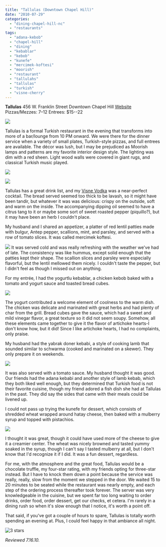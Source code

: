 ```yaml
---
title: "Tallulas (Downtown Chapel Hill)"
date: "2010-07-29"
categories:
  - "dining-chapel-hill-nc"
  - "restaurants"
tags:
  - "adana-kebob"
  - "chapel-hill"
  - "dining"
  - "kebablar"
  - "kebob"
  - "kunefe"
  - "mercimek-koftesi"
  - "moorish"
  - "restaurant"
  - "tallulahs"
  - "tallulas"
  - "turkish"
  - "visne-cherry"
---
```


**Tallulas** 456 W. Franklin Street Downtown Chapel Hill [Website](http://www.talullas.com/) Pizzas/Mezzes: $7–$12 Entrees: $15--22

![](http://www.thegourmez.com/gourmez/photos/tallulas11.JPG)

Tallulas is a formal Turkish restaurant in the evening that transforms into more of a bar/lounge from 10 PM onward. We were there for the dinner service when a variety of small plates, Turkish-style pizzas, and full entrees are available. The décor was lush, but I may be prejudiced as Moorish lamps and patterns are my favorite interior design style. The lighting was dim with a red sheen. Light wood walls were covered in giant rugs, and classical Turkish music played.

![](http://www.thegourmez.com/gourmez/photos/tallulas02.JPG)

![](http://www.thegourmez.com/gourmez/photos/tallulas07.JPG)

Tallulas has a great drink list, and my [Visne Vodka](http://www.thegourmez.com/?p=1485) was a near-perfect cocktail. The bread served seemed too thick to be lavash, so it might have been tandir, but whatever it was was delicious: crispy on the outside, soft and warm on the inside. The accompanying dipping oil seemed to have a citrus tang to it or maybe some sort of sweet roasted pepper (piquillo?), but it may have been an herb I couldn't place.

My husband and I shared an appetizer, a platter of red lentil patties made with bulgur, Antep pepper, scallions, mint, and parsley, and served with a row of tomato slices. It was called mercimek koftesi.

![](http://www.thegourmez.com/gourmez/photos/tallulas06.JPG)  It was served cold and was really refreshing with the weather we've had of late. The consistency was like hummus, except solid enough that the patties kept their shape. The scallion slices and parsley were especially flavorful, but the lentil mellowed them nicely. I couldn't taste the pepper, but I didn't feel as though I missed out on anything.

For my entrée, I had the yogurtlu kebablar, a chicken kebob baked with a tomato and yogurt sauce and toasted bread cubes.

![](http://www.thegourmez.com/gourmez/photos/tallulas09.JPG)

The yogurt contributed a welcome element of coolness to the warm dish. The chicken was delicate and marinated with great herbs and had plenty of char from the grill. Bread cubes gave the sauce, which had a sweet and mild vinegar flavor, a great texture so it did not seem soupy. Somehow, all these elements came together to give it the flavor of artichoke hearts-I don't know how, but it did! Since I like artichoke hearts, I had no complaints, only praise.

My husband had the yabrak doner kebabi, a style of cooking lamb that sounded similar to schwarma (cooked and marinated on a skewer). They only prepare it on weekends.

![](http://www.thegourmez.com/gourmez/photos/tallulas08.JPG)

It was also served with a tomato sauce. My husband thought it was good. Our friends had the adana kebabi and another style of lamb kebab, which they both liked well enough, but they determined that Turkish food is not their favorite cuisine, though my friend adored a fish dish she had at Tallulas in the past. They did say the sides that came with their meals could be livened up.

I could not pass up trying the kunefe for dessert, which consists of shredded wheat wrapped around hatay cheese, then baked with a mulberry syrup and topped with pistachios.

![](http://www.thegourmez.com/gourmez/photos/tallulas10.JPG)

I thought it was great, though it could have used more of the cheese to give it a creamier center. The wheat was nicely browned and tasted yummy soaked in the syrup, though I can't say I tasted mulberry at all, but I don't know that I'd recognize it if I did. It was a fun dessert, regardless.

For me, with the atmosphere and the great food, Tallulas would be a chocolate truffle, my four-star rating, with my friends opting for three-star instead. But I have to knock them down a point because the service was really, really, slow from the moment we stepped in the door. We waited 15 to 20 minutes to be seated while the restaurant was nearly empty, and each step of the ordering process thereafter took forever. The server was very knowledgeable in the cuisine, but we spent far too long waiting to order drinks, order food, order dessert, get our checks, et cetera. I'm rarely in a dining rush so when it's slow enough that I notice, it's worth a point off.

That said, if you've got a couple of hours to spare, Tallulas is totally worth spending an evening at. Plus, I could feel happy in that ambiance all night.




<div class="caption">

![3 stars](http://s3.amazonaws.com/thegourmez-wpmedia/2009/02/rating_avocado1.gif "rating_avocado1")</div>


_Reviewed 7.16.10._
